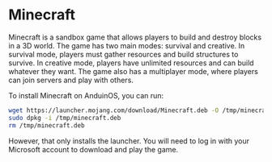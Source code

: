 # Minecraft

Minecraft is a sandbox game that allows players to build and destroy blocks in a 3D world. The game has two main modes: survival and creative. In survival mode, players must gather resources and build structures to survive. In creative mode, players have unlimited resources and can build whatever they want. The game also has a multiplayer mode, where players can join servers and play with others.

To install Minecraft on AnduinOS, you can run:

```bash
wget https://launcher.mojang.com/download/Minecraft.deb -O /tmp/minecraft.deb
sudo dpkg -i /tmp/minecraft.deb
rm /tmp/minecraft.deb
```

However, that only installs the launcher. You will need to log in with your Microsoft account to download and play the game.

